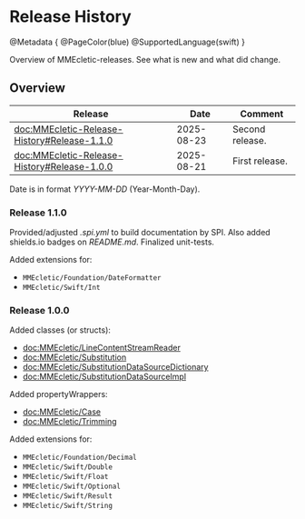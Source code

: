 # Release History

@Metadata {
    @PageColor(blue)
    @SupportedLanguage(swift)
}

Overview of MMEcletic-releases. See what is new and what did change.

## Overview

| Release                                          | Date       | Comment                                                           |
|--------------------------------------------------|------------|-------------------------------------------------------------------| 
| <doc:MMEcletic-Release-History#Release-1.1.0>    | 2025-08-23 | Second release.                                                   |
| <doc:MMEcletic-Release-History#Release-1.0.0>    | 2025-08-21 | First release.                                                    |

Date is in format _YYYY-MM-DD_ (Year-Month-Day).

### Release 1.1.0

Provided/adjusted _.spi.yml_ to build documentation by SPI. Also added shields.io badges on _README.md_.
Finalized unit-tests.

Added extensions for:

- ``MMEcletic/Foundation/DateFormatter``
- ``MMEcletic/Swift/Int``

### Release 1.0.0

Added classes (or structs):

- <doc:MMEcletic/LineContentStreamReader>
- <doc:MMEcletic/Substitution>
- <doc:MMEcletic/SubstitutionDataSourceDictionary>
- <doc:MMEcletic/SubstitutionDataSourceImpl>

Added propertyWrappers:

- <doc:MMEcletic/Case>
- <doc:MMEcletic/Trimming>

Added extensions for:

- ``MMEcletic/Foundation/Decimal``
- ``MMEcletic/Swift/Double``
- ``MMEcletic/Swift/Float``
- ``MMEcletic/Swift/Optional``
- ``MMEcletic/Swift/Result``
- ``MMEcletic/Swift/String``

